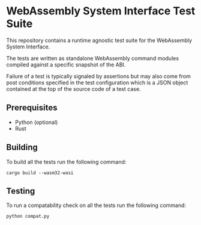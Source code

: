 # WebAssembly System Interface Test Suite

This repository contains a runtime agnostic test suite for the WebAssembly
System Interface.

The tests are written as standalone WebAssembly command modules compiled
against a specific snapshot of the ABI.

Failure of a test is typically signaled by assertions but may also come from
post conditions specified in the test configuration which is a JSON object
contained at the top of the source code of a test case.

## Prerequisites

- Python (optional)
- Rust

## Building

To build all the tests run the following command:

```shell
cargo build --wasm32-wasi
```

## Testing

To run a compatability check on all the tests run the following command:

```shell
python compat.py
```
